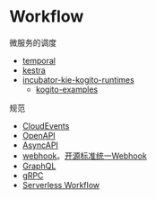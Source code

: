 # Workflow

微服务的调度

* [temporal](https://github.com/temporalio/temporal)
* [kestra](https://github.com/kestra-io/kestra)
* [incubator-kie-kogito-runtimes](https://github.com/apache/incubator-kie-kogito-runtimes)
  * [kogito-examples](https://github.com/kiegroup/kogito-examples)


 规范

* [CloudEvents](https://cloudevents.io/)
* [OpenAPI](https://swagger.io/specification/)
* [AsyncAPI](https://www.asyncapi.com/)
* [webhook](https://www.standardwebhooks.com/)。[开源标准统一Webhook](https://mp.weixin.qq.com/s?__biz=MzIzMzcxMTUxOQ==&mid=2247488410&idx=3&sn=51339045e4c1613dad1089988c586672&chksm=e880216adff7a87c00a6bc598ce43c2102d63f74ef8e03fbb3f840e2847b195827f0cb4fdf15&mpshare=1&scene=1&srcid=0126BRaw81sj5RFrS2kQ89Sr&sharer_shareinfo=f67cf87f5c2501948c99e7545eacfb6b&sharer_shareinfo_first=f67cf87f5c2501948c99e7545eacfb6b&version=4.1.10.99312&platform=mac#rd)
* [GraphQL](https://graphql.org/)
* [gRPC](https://grpc.io/)
* [Serverless Workflow](https://serverlessworkflow.io/)

